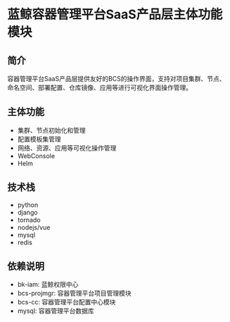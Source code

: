 # 蓝鲸容器管理平台SaaS产品层主体功能模块

## 简介

容器管理平台SaaS产品层提供友好的BCS的操作界面，支持对项目集群、节点、命名空间、部署配置、仓库镜像、应用等进行可视化界面操作管理。

## 主体功能

- 集群、节点初始化和管理
- 配置模板集管理
- 网络、资源、应用等可视化操作管理
- WebConsole
- Helm

## 技术栈

- python
- django
- tornado
- nodejs/vue
- mysql
- redis

## 依赖说明
- bk-iam: 蓝鲸权限中心
- bcs-projmgr: 容器管理平台项目管理模块
- bcs-cc: 容器管理平台配置中心模块
- mysql: 容器管理平台数据库